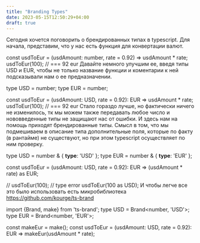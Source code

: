 ```yaml
---
title: "Branding Types"
date: 2023-05-15T12:50:29+04:00
draft: true
---
```


Cегодня хочется поговорить о брендированных типах в typescript. Для начала, представим, что у нас есть функция для конвертации валют.

const usdToEur = (usdAmount: number, rate = 0.92) => usdAmount * rate;
usdToEur(100); // === 92 eur
Давайте немного улучшим ее, введя типы USD и EUR, чтобы не только название функции и коментарии к ней подсказывали нам о ее предназначении.

type USD = number;
type EUR = number;

const usdToEur = (usdAmount: USD, rate = 0.92): EUR => usdAmount * rate;
usdToEur(100); // === 92 eur
Стало гораздо лучше, но фактически ничего не изменилось, тк мы можем также передавать любое число и нововведенные типы не защищают нас от ошибки.
И здесь нам на помощь приходят брендированные типы. Смысл в том, что мы подмешиваем в описание типа дополнительные поля, которые по факту (в рантайме) не существуют, но при этом typescript осуществляет по ним проверку.

type USD = number & { __type__: 'USD' };
type EUR = number & { __type__: 'EUR' };

const usdToEur = (usdAmount: USD, rate = 0.92): EUR => (usdAmount * rate) as EUR;

// usdToEur(100); // type error
usdToEur(100 as USD);
И чтобы легче все это было использовать есть микробиблиотека https://github.com/kourge/ts-brand

import {Brand, make} from 'ts-brand';
type USD = Brand<number, 'USD'>;
type EUR = Brand<number, 'EUR'>;

const makeEur = make<EUR>();
const usdToEur = (usdAmount: USD, rate = 0.92): EUR => makeEur(usdAmount * rate);
